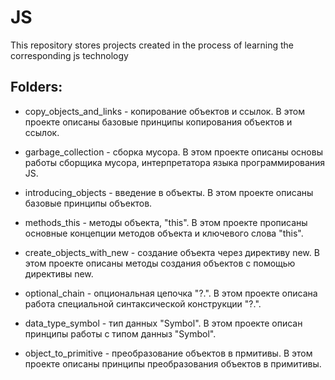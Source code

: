 # JS
This repository stores projects created in the process of learning the corresponding js technology

## Folders:

* copy_objects_and_links - копирование объектов и ссылок. В этом проекте описаны базовые принципы копирования объектов и ссылок.

* garbage_collection - сборка мусора. В этом проекте описаны основы работы сборщика мусора, интерпретатора языка программирования JS.

* introducing_objects - введение в объекты. В этом проекте описаны базовые принципы объектов.

* methods_this - методы объекта, "this". В этом проекте прописаны основные концепции методов объекта и ключевого слова "this".

* create_objects_with_new -   создание объекта через директиву new. В этом проекте описаны методы создания объектов с помощью директивы new.

* optional_chain - опциональная цепочка "?.". В этом проекте описана работа специальной синтаксической конструкции "?.".

* data_type_symbol - тип данных "Symbol". В этом проекте описан принципы работы с типом данныз "Symbol".

* object_to_primitive - преобразование объектов в прмитивы. В этом проекте описаны принципы преобразования объектов в примитивы.